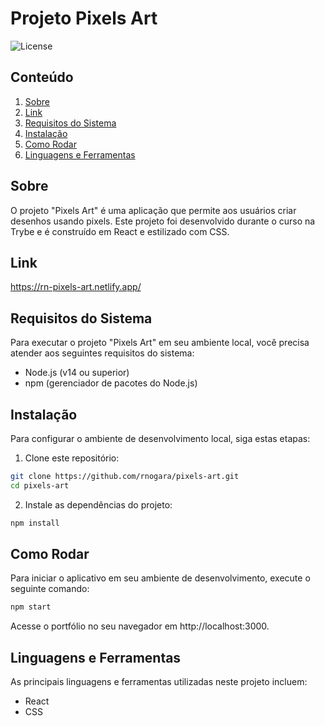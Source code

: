 # Projeto Pixels Art

![License](https://img.shields.io/badge/License-MIT-blue.svg)

## Conteúdo

1. [Sobre](#sobre)
2. [Link](#link)
3. [Requisitos do Sistema](#requisitos-do-sistema)
4. [Instalação](#instalação)
5. [Como Rodar](#como-rodar)
6. [Linguagens e Ferramentas](#linguagens-e-ferramentas)


## Sobre

O projeto "Pixels Art" é uma aplicação que permite aos usuários criar desenhos usando pixels. Este projeto foi desenvolvido durante o curso na Trybe e é construído em React e estilizado com CSS.


## Link

https://rn-pixels-art.netlify.app/


## Requisitos do Sistema

Para executar o projeto "Pixels Art" em seu ambiente local, você precisa atender aos seguintes requisitos do sistema:

- Node.js (v14 ou superior)
- npm (gerenciador de pacotes do Node.js)


## Instalação

Para configurar o ambiente de desenvolvimento local, siga estas etapas:

1. Clone este repositório:

```bash
git clone https://github.com/rnogara/pixels-art.git
cd pixels-art
```

2. Instale as dependências do projeto:

```bash
npm install
```

## Como Rodar

Para iniciar o aplicativo em seu ambiente de desenvolvimento, execute o seguinte comando:

```bash
npm start
```

Acesse o portfólio no seu navegador em http://localhost:3000.


## Linguagens e Ferramentas

As principais linguagens e ferramentas utilizadas neste projeto incluem:

- React
- CSS
